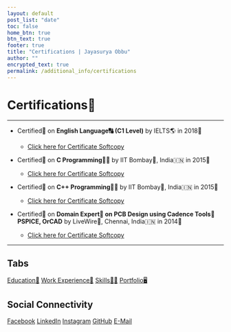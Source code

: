 ```yaml
---
layout: default
post_list: "date"
toc: false
home_btn: true
btn_text: true
footer: true
title: "Certifications | Jayasurya Obbu"
author: ""
encrypted_text: true
permalink: /additional_info/certifications
---
```


# **Certifications📜**

***
* Certified📜 on **English Language🔠 (C1 Level)** by IELTS🌎 in 2018📅
    * [Click here for Certificate Softcopy]({{site.url}}{{site.baseurl}}{{site.assets_path}}/pdf/ielts_score_card.pdf)


* Certified📜 on **C Programming👨‍💻** by IIT Bombay🏫, India🇮🇳 in 2015📅
    * [Click here for Certificate Softcopy]({{site.url}}{{site.baseurl}}{{site.assets_path}}/pdf/c_certificate.pdf)


* Certified📜 on **C++ Programming👨‍💻** by IIT Bombay🏫, India🇮🇳 in 2015📅
    * [Click here for Certificate Softcopy]({{site.url}}{{site.baseurl}}{{site.assets_path}}/pdf/cpp_certificate.pdf)

 
* Certified📜 on **Domain Expert🧞 on PCB Design using Cadence Tools🧰 PSPICE, OrCAD** by LiveWire🏢, Chennai, India🇮🇳 in 2014📅
    * [Click here for Certificate Softcopy]({{site.url}}{{site.baseurl}}{{site.assets_path}}/pdf/livewire_certificate.pdf)

***
## Tabs

[Education📖](education.md) [Work Experience💼](work-experience.md) [Skills🤹🏼](skills.md) [Portfolio🖥️](portfolio.md)

## Social Connectivity

[Facebook](https://www.facebook.com/jayasurya.obbu/) [LinkedIn](https://www.linkedin.com/in/jayasurya-obbu/) [Instagram](https://www.instagram.com/mr__circuit/) [GitHub](https://github.com/mr-circuit) [E-Mail]( mailto:hello@jayasurya.me) 